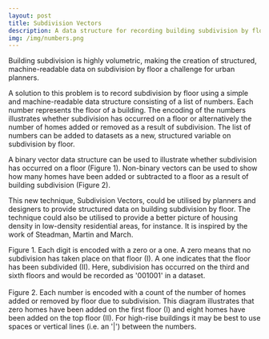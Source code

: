 ```yaml
---
layout: post
title: Subdivision Vectors
description: A data structure for recording building subdivision by floor
img: /img/numbers.png
---
```


Building subdivision is highly volumetric, making the creation of structured, machine-readable data on subdivision by floor a challenge for urban planners.

A solution to this problem is to record subdivision by floor using a simple and machine-readable data structure consisting of a list of numbers. Each number represents the floor of a building. The encoding of the numbers illustrates whether subdivision has occurred on a floor or alternatively the number of homes added or removed as a result of subdivision. The list of numbers can be added to datasets as a new, structured variable on subdivision by floor.

A binary vector data structure can be used to illustrate whether subdivision has occurred on a floor (Figure 1). Non-binary vectors can be used to show how many homes have been added or subtracted to a floor as a result of building subdivision (Figure 2). 

This new technique, Subdivision Vectors, could be utilised by planners and designers to provide structured data on building subdivision by floor. The technique could also be utilised to provide a better picture of housing density in low-density residential areas, for instance. It is inspired by the work of Steadman, Martin and March.

<div class="col">
	<img class="col" src="{{ site.baseurl }}/img/numbers_subdivision.png" alt="" title=""/>
</div>

<div class="col three caption">
	Figure 1. Each digit is encoded with a zero or a one. A zero means that no subdivision has taken place on that floor (I). A one indicates that the floor has been subdivided (II). Here, subdivision has occurred on the third and sixth floors and would be recorded as '001001' in a dataset.
</div>

<br>

<div class="col">
	<img class="col" src="{{ site.baseurl }}/img/numbers_homes_subdivision.png" alt="" title=""/>
</div>

<div class="col three caption">
	Figure 2. Each number is encoded with a count of the number of homes added or removed by floor due to subdivision. This diagram illustrates that zero homes have been added on the first floor (I) and eight homes have been added on the top floor (II). For high-rise buildings it may be best to use spaces or vertical lines (i.e. an '|') between the numbers.
</div>
